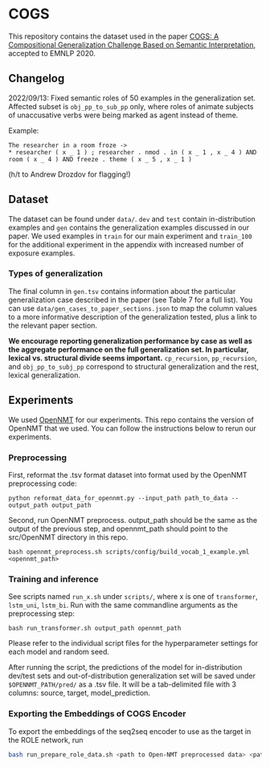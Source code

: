 # COGS

This repository contains the dataset used in the paper [COGS: A Compositional Generalization Challenge Based on Semantic Interpretation](https://www.aclweb.org/anthology/2020.emnlp-main.731/), accepted to EMNLP 2020. 

## **Changelog**
2022/09/13: Fixed semantic roles of 50 examples in the generalization set.
Affected subset is `obj_pp_to_sub_pp` only, where roles of animate subjects of unaccusative verbs were being marked as agent instead of theme.

Example:
```
The researcher in a room froze -> 
* researcher ( x _ 1 ) ; researcher . nmod . in ( x _ 1 , x _ 4 ) AND room ( x _ 4 ) AND freeze . theme ( x _ 5 , x _ 1 )

```
(h/t to Andrew Drozdov for flagging!)

## Dataset

The dataset can be found under `data/`. `dev` and `test` contain in-distribution examples and `gen` contains the generalization examples discussed in our paper. We used examples in `train` for our main experiment and `train_100` for the additional experiment in the appendix with increased number of exposure examples.

### Types of generalization
The final column in `gen.tsv` contains information about the particular generalization case described in the paper (see Table 7 for a full list). 
You can use `data/gen_cases_to_paper_sections.json` to map the column values to a more informative description of the generalization tested, plus a link to the relevant paper section.

**We encourage reporting generalization performance by case as well as the aggregate performance on the full generalization set. In particular, lexical vs. structural divide seems important.**
`cp_recursion`, `pp_recursion`, and `obj_pp_to_subj_pp` correspond to structural generalization and the rest, lexical generalization. 

## Experiments

We used [OpenNMT](https://github.com/OpenNMT/OpenNMT-py) for our experiments. This repo contains the version of OpenNMT that we used. You can follow the instructions below to rerun our experiments.


### Preprocessing

First, reformat the .tsv format dataset into format used by the OpenNMT preprocessing code:

    python reformat_data_for_opennmt.py --input_path path_to_data --output_path output_path

Second, run OpenNMT preprocess. output_path should be the same as the output of the previous step, and opennmt_path should point to the src/OpenNMT directory in this repo.

    bash opennmt_preprocess.sh scripts/config/build_vocab_1_example.yml <opennmt_path>


### Training and inference

See scripts named `run_x.sh` under `scripts/`, where x is one of `transformer`, `lstm_uni`, `lstm_bi`. Run with the same commandline arguments as the preprocessing step:

    bash run_transformer.sh output_path opennmt_path

Please refer to the individual script files for the hyperparameter settings for each model and random seed.

After running the script, the predictions of the model for in-distribution dev/test sets and out-of-distribution generalization set will be saved under `$OPENNMT_PATH/pred/` as a .tsv file. It will be a tab-delimited file with 3 columns: source, target, model_prediction.


### Exporting the Embeddings of COGS Encoder
To export the embeddings of the seq2seq encoder to use as the target in the ROLE network, run 

```bash
bash run_prepare_role_data.sh <path to Open-NMT preprocessed data> <path to Open-NMT dir> <SEED>
```

